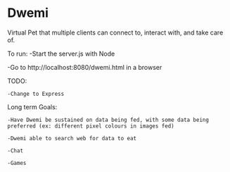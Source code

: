# Dwemi
Virtual Pet that multiple clients can connect to, interact with, and take care of.

To run:
  -Start the server.js with Node
  
  -Go to http://localhost:8080/dwemi.html in a browser
  
  
TODO:
      
    -Change to Express
  
  
  
  Long term Goals:
    
    -Have Dwemi be sustained on data being fed, with some data being preferred (ex: different pixel colours in images fed)
    
    -Dwemi able to search web for data to eat
    
    -Chat
    
    -Games
  
